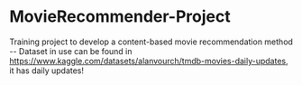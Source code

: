 # MovieRecommender-Project
Training project to develop a content-based movie recommendation method
-- Dataset in use can be found in https://www.kaggle.com/datasets/alanvourch/tmdb-movies-daily-updates, it has daily updates!
